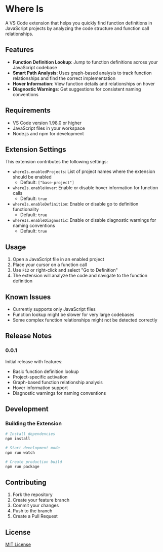 # Where Is

A VS Code extension that helps you quickly find function definitions in JavaScript projects by analyzing the code structure and function call relationships.

## Features

- **Function Definition Lookup**: Jump to function definitions across your JavaScript codebase
- **Smart Path Analysis**: Uses graph-based analysis to track function relationships and find the correct implementation
- **Hover Information**: View function details and relationships on hover
- **Diagnostic Warnings**: Get suggestions for consistent naming conventions

## Requirements

- VS Code version 1.98.0 or higher
- JavaScript files in your workspace
- Node.js and npm for development

## Extension Settings

This extension contributes the following settings:

* `whereIs.enabledProjects`: List of project names where the extension should be enabled
  * Default: `["base-project"]`
* `whereIs.enableHover`: Enable or disable hover information for function calls
  * Default: `true`
* `whereIs.enableDefinition`: Enable or disable go to definition functionality
  * Default: `true`
* `whereIs.enableDiagnostic`: Enable or disable diagnostic warnings for naming conventions
  * Default: `true`

## Usage

1. Open a JavaScript file in an enabled project
2. Place your cursor on a function call
3. Use `F12` or right-click and select "Go to Definition"
4. The extension will analyze the code and navigate to the function definition

## Known Issues

- Currently supports only JavaScript files
- Function lookup might be slower for very large codebases
- Some complex function relationships might not be detected correctly

## Release Notes

### 0.0.1

Initial release with features:
- Basic function definition lookup
- Project-specific activation
- Graph-based function relationship analysis
- Hover information support
- Diagnostic warnings for naming conventions

## Development

### Building the Extension

```bash
# Install dependencies
npm install

# Start development mode
npm run watch

# Create production build
npm run package
```

## Contributing

1. Fork the repository
2. Create your feature branch
3. Commit your changes
4. Push to the branch
5. Create a Pull Request

## License

[MIT License](https://github.com/rohanshrestha09/where-is/blob/development/LICENSE)